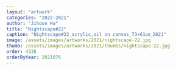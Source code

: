 ```yaml
---
layout: "artwork"
categories: "2022-2021"
author: "Jihoon Ha"
title: "Nightscape#22"
caption: "Nightscape#22_acrylic,oil on canvas_73×61㎝_2021"
image: /assets/images/artworks/2021/nightscape-22.jpg
thumb: /assets/images/artworks/2021/thumbs/nightscape-22.jpg
order: 4338
orderByYear: 2021076
---
```

